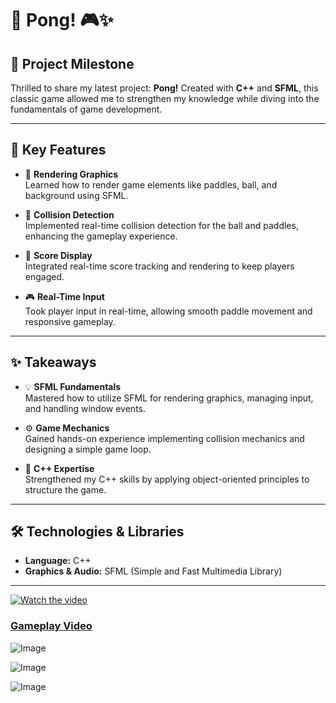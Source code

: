 # 🚀 Pong! 🎮✨

## 🌟 Project Milestone

Thrilled to share my latest project: **Pong!** Created with **C++** and **SFML**, this classic game allowed me to strengthen my knowledge while diving into the fundamentals of game development.

---

## 🎯 Key Features

- 🎨 **Rendering Graphics**  
  Learned how to render game elements like paddles, ball, and background using SFML.

- 🏓 **Collision Detection**  
  Implemented real-time collision detection for the ball and paddles, enhancing the gameplay experience.

- 🔢 **Score Display**  
  Integrated real-time score tracking and rendering to keep players engaged.

- 🎮 **Real-Time Input**  
  Took player input in real-time, allowing smooth paddle movement and responsive gameplay.

---

## ✨ Takeaways

- 💡 **SFML Fundamentals**  
  Mastered how to utilize SFML for rendering graphics, managing input, and handling window events.

- ⚙️ **Game Mechanics**  
  Gained hands-on experience implementing collision mechanics and designing a simple game loop.

- 🎨 **C++ Expertise**  
  Strengthened my C++ skills by applying object-oriented principles to structure the game.

---

## 🛠️ Technologies & Libraries

- **Language:** C++  
- **Graphics & Audio:** SFML (Simple and Fast Multimedia Library)

---

[![Watch the video](https://img.youtube.com/vi/Dpxidn4mX8o/maxresdefault.jpg)](https://youtu.be/Dpxidn4mX8o)

### [Gameplay Video](https://youtu.be/Dpxidn4mX8o)

![Image](https://github.com/user-attachments/assets/473bb6e3-66f0-414e-b295-54b1716ffa45)

![Image](https://github.com/user-attachments/assets/9e608b04-ddf7-44d3-950f-82b602cf9abb)

![Image](https://github.com/user-attachments/assets/33cd7130-40af-48fe-91b1-9e3129f2e9ba)

